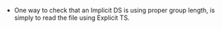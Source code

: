- One way to check that an Implicit DS is using proper group length, is simply to read the file using Explicit TS.
